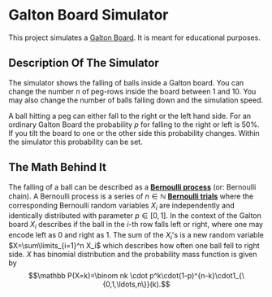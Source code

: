 # Galton Board Simulator

This project simulates a [Galton Board](https://en.wikipedia.org/wiki/Galton_board "Galton Board"). It is meant for educational purposes.

## Description Of The Simulator

The simulator shows the falling of balls inside a Galton board. You can change the number $n$ of peg-rows inside the board between 1 and 10. You may also change the number of balls falling down and the simulation speed.

A ball hitting a peg can either fall to the right or the left hand side. For an ordinary Galton Board the probability $p$ for falling to the right or left is 50%. If you tilt the board to one or the other side this probability changes. Within the simulator this probability can be set.

## The Math Behind It

The falling of a ball can be described as a [**Bernoulli process**](https://en.wikipedia.org/wiki/Bernoulli_process "Bernoulli process") (or: Bernoulli chain). A Bernoulli process is a series of $n\in\mathbb N$ [**Bernoulli trials**](https://en.wikipedia.org/wiki/Bernoulli_trial "Bernoulli trial") where the corresponding Bernoulli random variables $X_i$ are independently and identically distributed with parameter $p\in[0,1]$. In the context of the Galton board $X_i$ describes if the ball in the $i$-th row falls left or right, where one may encode left as 0 and right as 1. The sum of the $X_i$'s is a new random variable $X=\sum\limits_{i=1}^n X_i$ which describes how often one ball fell to right side. $X$ has binomial distribution and the probability mass function is given by $$\mathbb P(X=k)=\binom nk \cdot p^k\cdot(1-p)^{n-k}\cdot1_{\{0,1,\ldots,n\}}(k).$$

